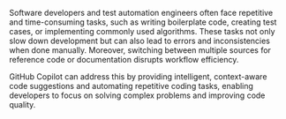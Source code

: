 Software developers and test automation engineers often face repetitive and time-consuming tasks, such as writing boilerplate code, creating test cases, or implementing commonly used algorithms. These tasks not only slow down development but can also lead to errors and inconsistencies when done manually. Moreover, switching between multiple sources for reference code or documentation disrupts workflow efficiency.

GitHub Copilot can address this by providing intelligent, context-aware code suggestions and automating repetitive coding tasks, enabling developers to focus on solving complex problems and improving code quality.
